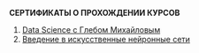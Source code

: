 **СЕРТИФИКАТЫ О ПРОХОЖДЕНИИ КУРСОВ**

1. [Data Science с Глебом Михайловым](https://github.com/businsweetie/businsweetie/blob/main/certificates/stepik-certificate-113596-534ba6b.pdf)
2. [Введение в искусственные нейронные сети](https://github.com/businsweetie/businsweetie/blob/main/certificates/stepik-certificate-100076-62ec9ee.pdf)
